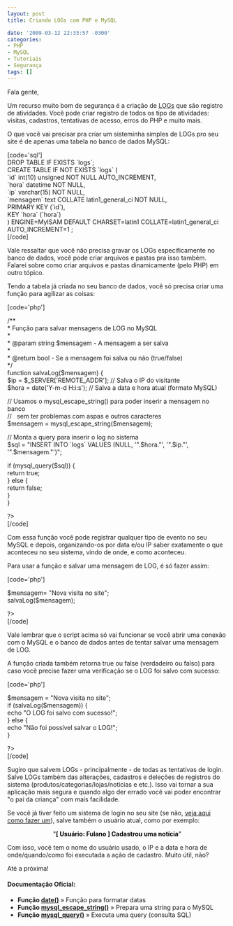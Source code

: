 ```yaml
---
layout: post
title: Criando LOGs com PHP e MySQL

date: '2009-03-12 22:33:57 -0300'
categories:
- PHP
- MySQL
- Tutoriais
- Segurança
tags: []
---
```

<p>Fala gente,</p>
<p>Um recurso muito bom de segurança é a criação de <abbr title="Em computação, Log de dados é o termo utilizado para descrever o processo de registro de eventos relevantes num sistema computacional.">LOGs</abbr> que são registro de atividades. Você pode criar registro de todos os tipo de atividades: visitas, cadastros, tentativas de acesso, erros do PHP e muito mais.</p>
<p>O que você vai precisar pra criar um sisteminha simples de LOGs pro seu site é de apenas uma tabela no banco de dados MySQL:</p>
<p>[code='sql']<br />
DROP TABLE IF EXISTS `logs`;<br />
CREATE TABLE IF NOT EXISTS `logs` (<br />
`id` int(10) unsigned NOT NULL AUTO_INCREMENT,<br />
`hora` datetime NOT NULL,<br />
`ip` varchar(15) NOT NULL,<br />
`mensagem` text COLLATE latin1_general_ci NOT NULL,<br />
PRIMARY KEY (`id`),<br />
KEY `hora` (`hora`)<br />
) ENGINE=MyISAM DEFAULT CHARSET=latin1 COLLATE=latin1_general_ci AUTO_INCREMENT=1 ;<br />
[/code]</p>
<p>Vale ressaltar que você não precisa gravar os LOGs especificamente no banco de dados, você pode criar arquivos e pastas pra isso também. Falarei sobre como criar arquivos e pastas dinamicamente (pelo PHP) em outro tópico.</p>
<p>Tendo a tabela já criada no seu banco de dados, você só precisa criar uma função para agilizar as coisas:</p>
<p>[code='php']<br />
<?php</p>
<p>/**<br />
* Função para salvar mensagens de LOG no MySQL<br />
*<br />
* @param string $mensagem - A mensagem a ser salva<br />
*<br />
* @return bool - Se a mensagem foi salva ou não (true/false)<br />
*/<br />
function salvaLog($mensagem) {<br />
$ip = $_SERVER['REMOTE_ADDR']; // Salva o IP do visitante<br />
$hora = date('Y-m-d H:i:s'); // Salva a data e hora atual (formato MySQL)</p>
<p>// Usamos o mysql_escape_string() para poder inserir a mensagem no banco<br />
//   sem ter problemas com aspas e outros caracteres<br />
$mensagem = mysql_escape_string($mensagem);</p>
<p>// Monta a query para inserir o log no sistema<br />
$sql = "INSERT INTO `logs` VALUES (NULL, '".$hora."', '".$ip."', '".$mensagem."')";</p>
<p>if (mysql_query($sql)) {<br />
return true;<br />
} else {<br />
return false;<br />
}<br />
}</p>
<p>?><br />
[/code]</p>
<p>Com essa função você pode registrar qualquer tipo de evento no seu MySQL e depois, organizando-os por data e/ou IP saber exatamente o que aconteceu no seu sistema, vindo de onde, e como aconteceu.</p>
<p>Para usar a função e salvar uma mensagem de LOG, é só fazer assim:</p>
<p>[code='php']<br />
<?php</p>
<p>$mensagem= "Nova visita no site";<br />
salvaLog($mensagem);</p>
<p>?><br />
[/code]</p>
<p>Vale lembrar que o script acima só vai funcionar se você abrir uma conexão com o MySQL e o banco de dados antes de tentar salvar uma mensagem de LOG.</p>
<p>A função criada também retorna true ou false (verdadeiro ou falso) para caso você precise fazer uma verificação se o LOG foi salvo com sucesso:</p>
<p>[code='php']<br />
<?php</p>
<p>$mensagem = "Nova visita no site";<br />
if (salvaLog($mensagem)) {<br />
echo "O LOG foi salvo com sucesso!";<br />
} else {<br />
echo "Não foi possível salvar o LOG!";<br />
}</p>
<p>?><br />
[/code]</p>
<p>Sugiro que salvem LOGs - principalmente - de todas as tentativas de login. Salve LOGs também das alterações, cadastros e deleções de registros do sistema (produtos/categorias/lojas/notícias e etc.). Isso vai tornar a sua aplicação mais segura e quando algo der errado você vai poder encontrar "o pai da criança" com mais facilidade.</p>
<p>Se você já tiver feito um sistema de login no seu site (se não, <a href="http://blog.thiagobelem.net/mysql/criando-um-sistema-de-login-com-php-e-mysql/" target="_blank">veja aqui como fazer um</a>), salve também o usuário atual, como por exemplo:</p>
<p style="text-align: center;"><span style="color: #000000;">"<strong>[ Usuário: Fulano ] Cadastrou uma notícia</strong>"</span></p>
<p>Com isso, você tem o nome do usuário usado, o IP e a data e hora de onde/quando/como foi executada a ação de cadastro. Muito útil, não?</p>
<p>Até a próxima!</p>
<h4>Documentação Oficial:</h4>
<ul>
<li><strong>Função <a href="http://br2.php.net/manual/en/function.date.php" target="_blank">date()</a></strong> » Função para formatar datas</li>
<li><strong>Função <a href="http://br.php.net/mysql_escape_string" target="_blank">mysql_escape_string()</a></strong> » Prepara uma string para o MySQL</li>
<li><strong>Função <a href="http://br.php.net/mysql_query" target="_blank">mysql_query()</a></strong> » Executa uma query (consulta SQL)</li>
</ul>
